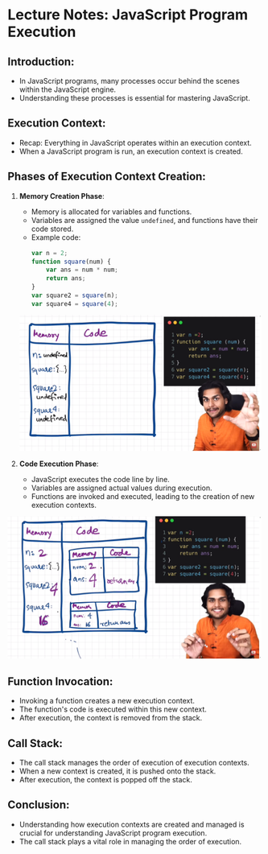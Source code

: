 # Lecture Notes: JavaScript Program Execution

## Introduction:
- In JavaScript programs, many processes occur behind the scenes within the JavaScript engine.
- Understanding these processes is essential for mastering JavaScript.

## Execution Context:
- Recap: Everything in JavaScript operates within an execution context.
- When a JavaScript program is run, an execution context is created.

## Phases of Execution Context Creation:
1. **Memory Creation Phase**:
   - Memory is allocated for variables and functions.
   - Variables are assigned the value `undefined`, and functions have their code stored.
   - Example code:
     ```javascript
     var n = 2;
     function square(num) {
         var ans = num * num;
         return ans;
     }
     var square2 = square(n);
     var square4 = square(4);
     ```

   ![stage 1 (Memory creation phase)](./stage1.png)

2. **Code Execution Phase**:
   - JavaScript executes the code line by line.
   - Variables are assigned actual values during execution.
   - Functions are invoked and executed, leading to the creation of new execution contexts.

![stage 2 (Code execution phase)](./stage2.png)

## Function Invocation:
- Invoking a function creates a new execution context.
- The function's code is executed within this new context.
- After execution, the context is removed from the stack.

## Call Stack:
- The call stack manages the order of execution of execution contexts.
- When a new context is created, it is pushed onto the stack.
- After execution, the context is popped off the stack.

## Conclusion:
- Understanding how execution contexts are created and managed is crucial for understanding JavaScript program execution.
- The call stack plays a vital role in managing the order of execution.
